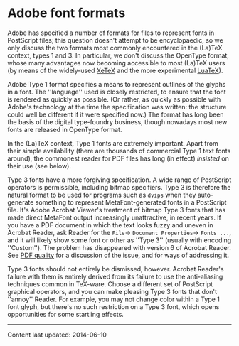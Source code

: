 # Adobe font formats

Adobe has specified a number of formats for files to represent fonts
in PostScript files; this question doesn't attempt to be encyclopaedic, so
we only discuss the two formats most commonly encountered in the
(La)TeX context, types&nbsp;1 and 3.  In particular, we don't discuss the
OpenType format, whose many advantages now becoming accessible to most
(La)TeX users (by means of
  the widely-used [XeTeX](./FAQ-xetex.html) and the more experimental
  [LuaTeX](./FAQ-luatex.html)).

Adobe Type&nbsp;1 format specifies a means to represent outlines of the glyphs
in a font.  The ''language'' used is closely restricted, to ensure that
the font is rendered as quickly as possible.  (Or rather, as quickly
as possible with Adobe's technology at the time the specification was
written: the structure could well be different if it were specified
now.)  The format has long been the basis of the digital type-foundry
business, though nowadays most new fonts are released in OpenType format.

In the (La)TeX context, Type&nbsp;1 fonts are extremely important.  Apart
from their simple 
availability (there are thousands of commercial Type&nbsp;1 text fonts around), the
commonest reader for PDF files has long (in effect) _insisted_ on
their use (see below).

Type&nbsp;3 fonts have a more forgiving specification.  A wide range of
PostScript operators is permissible, including bitmap specifiers.  Type&nbsp;3
is therefore the natural format to be used for programs such as
`dvips` when they auto-generate something to represent
MetaFont-generated fonts in a PostScript file.  It's Adobe Acrobat Viewer's
treatment of bitmap Type&nbsp;3 fonts that has made direct MetaFont output
increasingly unattractive, in recent years.  If you have a PDF
document in which the text looks fuzzy and uneven in Acrobat Reader,
ask Reader for the `File`&rarr;
`Document Properties`&rarr;
`Fonts ...`, and it will likely show some font or other as
''Type&nbsp;3'' (usually with encoding ''Custom'').  The problem has
disappeared with version 6 of Acrobat Reader.  See 
[PDF quality](./FAQ-dvips-pdf.html) for a discussion of
the issue, and for ways of addressing it.

Type&nbsp;3 fonts should not entirely be dismissed, however.  Acrobat
Reader's failure with them is entirely derived from its failure to use
the anti-aliasing techniques common in TeX-ware.  Choose a
different set of PostScript graphical operators, and you can make pleasing
Type&nbsp;3 fonts that don't ''annoy'' Reader.  For example, you may not
change color within a Type&nbsp;1 font glyph, but there's no such
restriction on a Type&nbsp;3 font, which opens opportunities for some
startling effects.


----

Content last updated: 2014-06-10
